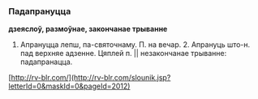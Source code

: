 ### Падапрануцца
**дзеяслоў, размоўнае, закончанае трыванне**

1. Апрануцца лепш, па-святочнаму. П. на вечар. 2. Апрануць што-н. пад верхняе адзенне. Цяплей п. || незакончанае трыванне: падапранацца.

<a rel="author">[http://rv-blr.com/](http://rv-blr.com/slounik.jsp?letterId=0&maskId=0&pageId=2012)</a>
